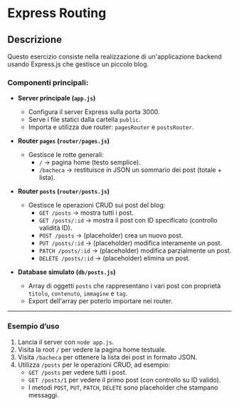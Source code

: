 # Express Routing

## Descrizione

Questo esercizio consiste nella realizzazione di un'applicazione backend usando Express.js che gestisce un piccolo blog.

### Componenti principali:

- **Server principale (`app.js`)**
  - Configura il server Express sulla porta 3000.
  - Serve i file statici dalla cartella `public`.
  - Importa e utilizza due router: `pagesRouter` e `postsRouter`.

- **Router `pages` (`router/pages.js`)**
  - Gestisce le rotte generali:
    - `/` → pagina home (testo semplice).
    - `/bacheca` → restituisce in JSON un sommario dei post (totale + lista).

- **Router `posts` (`router/posts.js`)**
  - Gestisce le operazioni CRUD sui post del blog:
    - `GET /posts` → mostra tutti i post.
    - `GET /posts/:id` → mostra il post con ID specificato (controllo validità ID).
    - `POST /posts` → (placeholder) crea un nuovo post.
    - `PUT /posts/:id` → (placeholder) modifica interamente un post.
    - `PATCH /posts/:id` → (placeholder) modifica parzialmente un post.
    - `DELETE /posts/:id` → (placeholder) elimina un post.

- **Database simulato (`db/posts.js`)**
  - Array di oggetti `posts` che rappresentano i vari post con proprietà `titolo`, `contenuto`, `immagine` e `tag`.
  - Export dell'array per poterlo importare nei router.

---

### Esempio d’uso

1. Lancia il server con `node app.js`.
2. Visita la root `/` per vedere la pagina home testuale.
3. Visita `/bacheca` per ottenere la lista dei post in formato JSON.
4. Utilizza `/posts` per le operazioni CRUD, ad esempio:
   - `GET /posts` per vedere tutti i post.
   - `GET /posts/1` per vedere il primo post (con controllo su ID valido).
   - I metodi `POST`, `PUT`, `PATCH`, `DELETE` sono placeholder che stampano messaggi.
